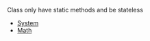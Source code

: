 Class only have static methods and be stateless 

+ [System](https://docs.oracle.com/javase/7/docs/api/java/lang/System.html)
+ [Math](https://docs.oracle.com/javase/8/docs/api/java/lang/Math.html)

